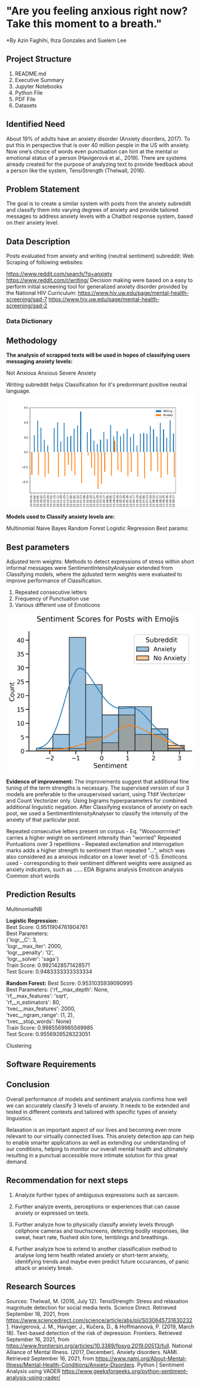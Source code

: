 # "Are you feeling anxious right now? Take this moment to a breath."

*By Azin Faghihi, Ihza Gonzales and Suelem Lee

## Project Structure

1. README.md
2. Executive Summary
3. Jupyter Notebooks
4. Python File
4. PDF File
5. Datasets

## Identified Need
About 19% of adults have an anxiety disorder (Anxiety disorders, 2017). To put this in perspective that is over 40 million people in the US with anxiety. Now one’s choice of words even punctuation can hint at the mental or emotional status of a person (Havigerová et al., 2019). There are systems already created for the purpose of analyzing text to provide feedback about a person like the system, TensiStrength (Thelwall, 2016).

## Problem Statement
The goal is to create a similar system with posts from the anxiety subreddit and classify them into varying degrees of anxiety and provide tailored messages to address anxiety levels with a Chatbot response system, based on their anxiety level.

## Data Description

Posts evaluated from anxiety and writing (neutral sentiment) subreddit: Web Scraping of following websites:

https://www.reddit.com/search/?q=anxiety
https://www.reddit.com/r/writing/
Decision making were based on a easy to perform initial screening tool for generalized anxiety disorder provided by the National HIV Curriculum: https://www.hiv.uw.edu/page/mental-health-screening/gad-7 https://www.hiv.uw.edu/page/mental-health-screening/gad-2


### Data Dictionary


## Methodology

**The analysis of scrapped texts will be used in hopes of classifying users messaging anxiety levels:**

Not Anxious
Anxious
Severe Anxiety

Writing subreddit helps Classification for it's predominant positive neutral language.
![writing subreddit vs anxiety subreddit Sentiment](./imgs/sentiment_small.png)

**Models used to Classify anxiety levels are:**

Multinomial Naive Bayes
Random Forest
Logistic Regression
Best params:

## Best parameters
Adjusted term weights: Methods to detect expressions of stress within short informal messages were SentimentIntensityAnalyser extended from Classifying models, where the ajdusted term weights were evaluated to improve performance of Classification.

1. Repeated consecutive letters
2. Frequency of Punctuation use
3. Various different use of Emoticons

![Distribution of Sentiment scores EMOTICONS](./imgs/sentiment_dist_emoji.png)

**Evidence of improvement:** The improvements suggest that additional fine tuning of the term strengths is necessary. The supervised version of our 3 models are preferable to the unsupervised variant, using Tfdif Vectorizer and Count Vectorizer only. Using bigrams hyperparameters for combined additional linguistic negation. After Classifying existance of anxiety on each post, we used a SentimentIntensityAnalyser to classify the intensity of the anxiety of that particular post.

Repeated consecutive letters present on corpus - Eq. "Wooooorrrried" carries a higher weight on sentiment intensity than "worried"
Repeated Puntuations over 3 repetitions - Repeated exclamation and interrogation marks adds a higher strength to sentiment than repeated "...", which was also considered as a anxious indicator on a lower level of -0.5.
Emoticons used - corresponding to their sentiment different weights were assigned as anxiety indicators, such as ......
EDA Bigrams analysis Emoticon analysis Common short words

## Prediction Results
MultinomialNB 

**Logistic Regression:**<br>
Best Score: 0.9511904761904761<br>
Best Parameters: <br>{'logr__C': 3,<br> 'logr__max_iter': 2000,<br> 'logr__penalty': 'l2',<br> 'logr__solver': 'saga'}<br>
Train Score: 0.9921428571428571<br>
Test Score: 0.9483333333333334<br>

**Random Forest:**
Best Score: 0.9531035939090995<br>
Best Parameters: {'rf__max_depth': None,<br> 'rf__max_features': 'sqrt',<br> 'rf__n_estimators': 80,<br> 'tvec__max_features': 2000,<br> 'tvec__ngram_range': (1, 2),<br> 'tvec__stop_words': None}<br>
Train Score: 0.9985569985569985<br>
Test Score: 0.9556926528323051<br>

Clustering


## Software Requirements

## Conclusion

Overall performance of models and sentiment analysis confirms how well we can accurately classify 3 levels of anxiety. It needs to be extended and tested in different contexts and tailored with specific types of anxiety linguistics.

Relaxation is an important aspect of our lives and becoming even more relevant to our virtually connected lives. This anxiety detection app can help to enable smarter applications as well as extending our understanding of our conditions, helping to monitor our overall mental health and ultimately resulting in a punctual accessible more intimate solution for this great demand.

## Recommendation for next steps

1. Analyze further types of ambiguous expressions such as sarcasm.

2. Further analyze events, perceptions or experiences that can cause anxiety or expressed on texts.

3. Further analyze how to physically classify anxiety levels through cellphone cameras and touchscreens, detecting bodily responses, like sweat, heart rate, flushed skin tone, temblings and breathings.

4. Further analyze how to extend to another classification method to analyse long term health related anxiety or short-term anxiety, identifying trends and maybe even predict future occurances, of panic attack or anxiety break.

## Research Sources

Sources: Thelwall, M. (2016, July 12). TensiStrength: Stress and relaxation magnitude detection for social media texts. Science Direct. Retrieved September 16, 2021, from https://www.sciencedirect.com/science/article/abs/pii/S0306457316302321. Havigerová, J. M., Haviger, J., Kučera, D., & Hoffmannová, P. (2019, March 18). Text-based detection of the risk of depression. Frontiers. Retrieved September 16, 2021, from https://www.frontiersin.org/articles/10.3389/fpsyg.2019.00513/full. National Alliance of Mental Illness. (2017, December). Anxiety disorders. NAMI. Retrieved September 16, 2021, from https://www.nami.org/About-Mental-Illness/Mental-Health-Conditions/Anxiety-Disorders. Python | Sentiment Analysis using VADER https://www.geeksforgeeks.org/python-sentiment-analysis-using-vader/